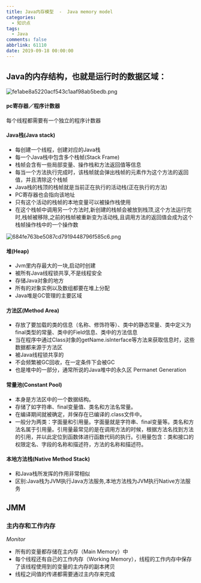 ```yaml
---
title: Java内存模型  -  Java memory model
categories:
  - 知识点
tags:
  - Java
comments: false
abbrlink: 61110
date: 2019-09-18 00:00:00
---
```

## Java的内存结构，也就是运行时的数据区域：
![fe1abe8a5220acf543c1aaf98ab5bedb.png](/img/pic/33824419-2CE7-4D17-BA98-22933CB80E7C.png)

#### pc寄存器／程序计数器
每个线程都需要有一个独立的程序计数器

#### Java栈(Java stack)
* 每创建一个线程，创建对应的Java栈
* 每一个Java栈中包含多个栈帧(Stack Frame)
* 栈帧会含有一些局部变量、操作栈和方法返回值等信息
* 每当一个方法执行完成时，该栈帧就会弹出栈帧的元素作为这个方法的返回值，并且清除这个栈帧
* Java栈的栈顶的栈帧就是当前正在执行的活动栈(正在执行的方法)
* PC寄存器也会指向该地址
* 只有这个活动的栈帧的本地变量可以被操作栈使用
* 在这个栈帧中调用另一个方法时,新创建的栈帧会被放到栈顶,这个方法运行完时,栈帧被移除,之前的栈帧被重新变为活动栈,且调用方法的返回值会成为这个栈帧操作栈中的一个操作数

![684fe763be5087cd7919448796f585c6.png](/img/pic/57BD88FF-5694-4CB5-B34B-5F0E04E343F0.png)

#### 堆(Heap)

* Jvm里内存最大的一块,启动时创建
* 被所有Java线程锁共享,不是线程安全
* 存储Java对象的地方
* 所有的对象实例以及数组都要在堆上分配
* Java堆是GC管理的主要区域

#### 方法区(Method Area)

* 存放了要加载的类的信息（名称、修饰符等）、类中的静态常量、类中定义为final类型的常量、类中的Field信息、类中的方法信息
* 当在程序中通过Class对象的getName.isInterface等方法来获取信息时，这些数据都来源于方法区
* 被Java线程锁共享的
* 不会频繁被GC回收，在一定条件下会被GC
* 也是堆中的一部分，通常所说的Java堆中的永久区 Permanet Generation

#### 常量池(Constant Pool)

* 本身是方法区中的一个数据结构。
* 存储了如字符串、final变量值、类名和方法名常量。
* 在编译期间就被确定，并保存在已编译的.class文件中。
* 一般分为两类：字面量和引用量。字面量就是字符串、final变量等。类名和方法名属于引用量。引用量最常见的是在调用方法的时候，根据方法名找到方法的引用，并以此定位到函数体进行函数代码的执行。引用量包含：类和接口的权限定名、字段的名称和描述符，方法的名称和描述符。

#### 本地方法栈(Native Method Stack)

* 和Java栈所发挥的作用非常相似
* 区别:Java栈为JVM执行Java方法服务,本地方法栈为JVM执行Native方法服务

## JMM 

### 主内存和工作内存

*Monitor*

* 所有的变量都存储在主内存（Main Memory）中
* 每个线程还有自己的工作内存（Working Memory），线程的工作内存中保存了该线程使用到的变量的主内存的副本拷贝
* 线程之间值的传递都需要通过主内存来完成
